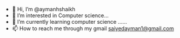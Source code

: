 - 👋 Hi, I’m @aymanhshaikh
- 👀 I’m interested in Computer science...
- 🌱 I’m currently learning computer science ......
- 📫 How to reach me through my gmail saiyedayman1@gmail.com

<!---
aymanhshaikh/aymanhshaikh is a ✨ special ✨ repository because its `README.md` (this file) appears on your GitHub profile.
You can click the Preview link to take a look at your changes.
--->
